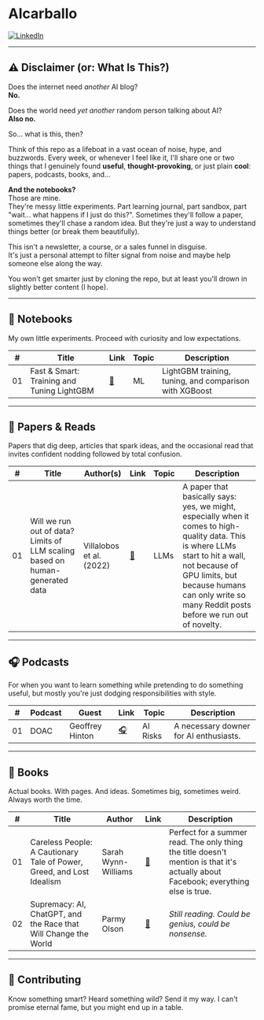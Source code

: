 # AIcarballo

[![LinkedIn](https://img.shields.io/badge/LinkedIn-blue?logo=linkedin&logoColor=white)](https://www.linkedin.com/in/acarballoalvarez/)

---

## ⚠️ Disclaimer (or: What Is This?)

Does the internet need *another* AI blog?  
**No.**

Does the world need *yet another* random person talking about AI?  
**Also no.**

So... what is this, then?

Think of this repo as a lifeboat in a vast ocean of noise, hype, and buzzwords. Every week, or whenever I feel like it, I'll share one or two things that I genuinely found **useful**, **thought-provoking**, or just plain **cool**: papers, podcasts, books, and...

**And the notebooks?**  
Those are mine.  
They're messy little experiments. Part learning journal, part sandbox, part "wait... what happens if I just do this?". Sometimes they'll follow a paper, sometimes they'll chase a random idea. But they're just a way to understand things better (or break them beautifully).

This isn't a newsletter, a course, or a sales funnel in disguise.  
It's just a personal attempt to filter signal from noise and maybe help someone else along the way.

You won't get smarter just by cloning the repo, but at least you'll drown in slightly better content (I hope).

---

## 🧪 Notebooks

My own little experiments. Proceed with curiosity and low expectations.

| #   | Title                                      | Link                                                          | Topic | Description                                       |
|-----|--------------------------------------------|---------------------------------------------------------------|-------|---------------------------------------------------|
| 01  | Fast & Smart: Training and Tuning LightGBM | [🔬](notebooks/lightgbm_model.ipynb)                          | ML    | LightGBM training, tuning, and comparison with XGBoost |

---

## 🧠 Papers & Reads

Papers that dig deep, articles that spark ideas, and the occasional read that invites confident nodding followed by total confusion.

| #   | Title                                                                 | Author(s)             | Link                                                        | Topic | Description |
|------|-----------------------------------------------------------------------|------------------------|-------------------------------------------------------------|-------|-------------|
| 01   | Will we run out of data? Limits of LLM scaling based on human-generated data | Villalobos et al. (2022) | [🔗](https://arxiv.org/abs/2211.04325)                    | LLMs  | A paper that basically says: yes, we might, especially when it comes to high-quality data. This is where LLMs start to hit a wall, not because of GPU limits, but because humans can only write so many Reddit posts before we run out of novelty. |

---

## 🎧 Podcasts

For when you want to learn something while pretending to do something useful, but mostly you're just dodging responsibilities with style.

| #   | Podcast | Guest           | Link                                                                 | Topic     | Description                                                  |
|-----|---------|------------------|----------------------------------------------------------------------|-----------|--------------------------------------------------------------|
| 01  | DOAC    | Geoffrey Hinton  | [🎧](https://open.spotify.com/episode/4X7dO0FuglP7yTm0kBAc50)        | AI Risks  | A necessary downer for AI enthusiasts. |

---

## 📘 Books

Actual books. With pages. And ideas. Sometimes big, sometimes weird. Always worth the time.

| #   | Title                                                                                  | Author              | Link                                                                                   | Description |
|------|----------------------------------------------------------------------------------------|---------------------|----------------------------------------------------------------------------------------|-------------|
| 01   | Careless People: A Cautionary Tale of Power, Greed, and Lost Idealism                | Sarah Wynn-Williams | [📘](https://www.amazon.es/Careless-People-Cautionary-Power-Idealism/dp/1250391237)   | Perfect for a summer read. The only thing the title doesn't mention is that it's actually about Facebook; everything else is true. |
| 02   | Supremacy: AI, ChatGPT, and the Race that Will Change the World                      | Parmy Olson         | [📘](https://www.amazon.es/Supremacy-ChatGPT-Change-World-English-ebook/dp/B0CLJTMF84) | *Still reading. Could be genius, could be nonsense.* |

---

## 🤝 Contributing

Know something smart? Heard something wild? Send it my way. I can't promise eternal fame, but you might end up in a table.